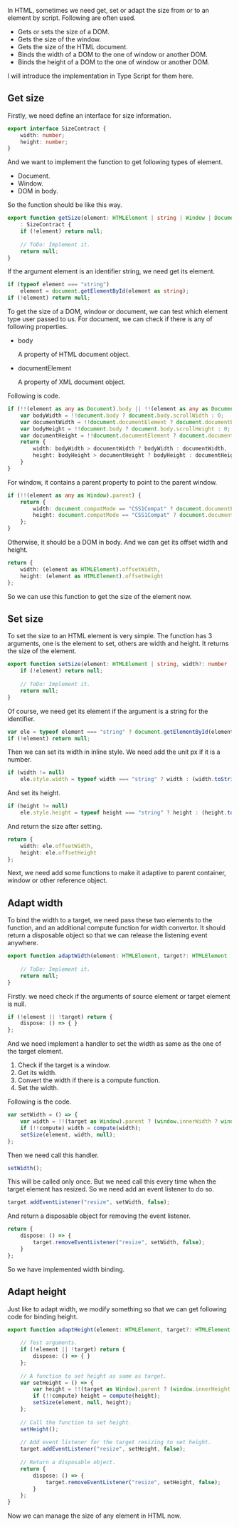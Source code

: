 In HTML, sometimes we need get, set or adapt the size from or to an element by script. Following are often used.

- Gets or sets the size of a DOM.
- Gets the size of the window.
- Gets the size of the HTML document.
- Binds the width of a DOM to the one of window or another DOM.
- Binds the height of a DOM to the one of window or another DOM.

I will introduce the implementation in Type Script for them here.

## Get size

Firstly, we need define an interface for size information.

```typescript
export interface SizeContract {
    width: number;
    height: number;
}
```

And we want to implement the function to get following types of element.
- Document.
- Window.
- DOM in body.

So the function should be like this way.

```typescript
export function getSize(element: HTMLElement | string | Window | Document)
    : SizeContract {
    if (!element) return null;
 
    // ToDo: Implement it.
    return null;
}
```

If the argument element is an identifier string, we need get its element.

```typescript
if (typeof element === "string")
    element = document.getElementById(element as string);
if (!element) return null;
```

To get the size of a DOM, window or document, we can test which element type user passed to us. For document, we can check if there is any of following properties.

- body

  A property of HTML document object.
- documentElement

  A property of XML document object.

Following is code.

```typescript
if (!!(element as any as Document).body || !!(element as any as Document).documentElement) {
    var bodyWidth = !!document.body ? document.body.scrollWidth : 0;
    var documentWidth = !!document.documentElement ? document.documentElement.scrollWidth : 0;
    var bodyHeight = !!document.body ? document.body.scrollHeight : 0;
    var documentHeight = !!document.documentElement ? document.documentElement.scrollHeight : 0;
    return {
        width: bodyWidth > documentWidth ? bodyWidth : documentWidth,
        height: bodyHeight > documentHeight ? bodyHeight : documentHeight
    }
}
```

For window, it contains a parent property to point to the parent window.

```typescript
if (!!(element as any as Window).parent) {
    return {
        width: document.compatMode == "CSS1Compat" ? document.documentElement.clientWidth : document.body.clientWidth,
        height: document.compatMode == "CSS1Compat" ? document.documentElement.clientHeight : document.body.clientHeight
    };
}
```

Otherwise, it should be a DOM in body. And we can get its offset width and height.

```typescript
return {
    width: (element as HTMLElement).offsetWidth,
    height: (element as HTMLElement).offsetHeight
};
```

So we can use this function to get the size of the element now.

## Set size

To set the size to an HTML element is very simple. The function has 3 arguments, one is the element to set, others are width and height. It returns the size of the element.

```typescript
export function setSize(element: HTMLElement | string, width?: number | string, height?: number | string): SizeContract {
    if (!element) return null;
 
    // ToDo: Implement it.
    return null;
}
```

Of course, we need get its element if the argument is a string for the identifier.

```typescript
var ele = typeof element === "string" ? document.getElementById(element) : element;
if (!element) return null;
```

Then we can set its width in inline style. We need add the unit px if it is a number.

```typescript
if (width != null)
    ele.style.width = typeof width === "string" ? width : (width.toString() + "px");
```

And set its height.

```typescript
if (height != null)
    ele.style.height = typeof height === "string" ? height : (height.toString() + "px");
```

And return the size after setting.

```typescript
return {
    width: ele.offsetWidth,
    height: ele.offsetHeight
};
```

Next, we need add some functions to make it adaptive to parent container, window or other reference object.

## Adapt width

To bind the width to a target, we need pass these two elements to the function, and an additional compute function for width convertor. It should return a disposable object so that we can release the listening event anywhere.

```typescript
export function adaptWidth(element: HTMLElement, target?: HTMLElement | Window, compute?: (width: number) => number): { dispose(): void } {
 
    // ToDo: Implement it.
    return null;
}
```

Firstly. we need check if the arguments of source element or target element is null.

```typescript
if (!element || !target) return {
    dispose: () => { }
};
```

And we need implement a handler to set the width as same as the one of the target element.

1. Check if the target is a window.
2. Get its width.
3. Convert the width if there is a compute function.
4. Set the width.

Following is the code.

```typescript
var setWidth = () => {
    var width = !!(target as Window).parent ? (window.innerWidth ? window.innerWidth : document.body.clientWidth) : (target as HTMLElement).offsetWidth;
    if (!!compute) width = compute(width);
    setSize(element, width, null);
};
```

Then we need call this handler.

```typescript
setWidth();
```

This will be called only once. But we need call this every time when the target element has resized. So we need add an event listener to do so.

```typescript
target.addEventListener("resize", setWidth, false);
```

And return a disposable object for removing the event listener.

```typescript
return {
    dispose: () => {
        target.removeEventListener("resize", setWidth, false);
    }
};
```

So we have implemented width binding.

## Adapt height

Just like to adapt width, we modify something so that we can get following code for binding height.

```typescript
export function adaptHeight(element: HTMLElement, target?: HTMLElement | Window, compute?: (height: number) => number): { dispose(): void } {
 
    // Test arguments.
    if (!element || !target) return {
        dispose: () => { }
    };
 
    // A function to set height as same as target.
    var setHeight = () => {
        var height = !!(target as Window).parent ? (window.innerHeight ? window.innerHeight : document.body.clientHeight) : (target as HTMLElement).offsetHeight;
        if (!!compute) height = compute(height);
        setSize(element, null, height);
    };
 
    // Call the function to set height.
    setHeight();
 
    // Add event listener for the target resizing to set height.
    target.addEventListener("resize", setHeight, false);
 
    // Return a disposable object.
    return {
        dispose: () => {
            target.removeEventListener("resize", setHeight, false);
        }
    };
}
```

Now we can manage the size of any element in HTML now.

